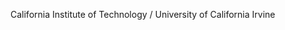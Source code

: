 [//]: # (Created by ./bin/manage_files.pl from ./species/Steinernema_feltiae/PRJNA204661/Steinernema_feltiae_PRJNA204661.summary.html on Thu Jun 11 13:45:49 2020)
California Institute of Technology / University of California Irvine
